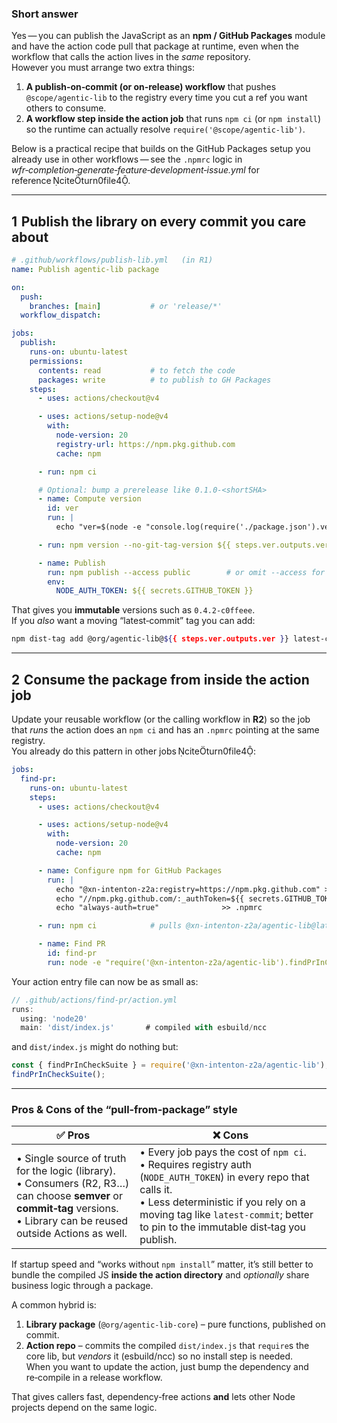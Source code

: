 ### Short answer
Yes — you can publish the JavaScript as an **npm / GitHub Packages** module and have the action code pull that package at runtime, even when the workflow that calls the action lives in the *same* repository.  
However you must arrange two extra things:

1. **A publish‑on‑commit (or on‑release) workflow** that pushes `@scope/agentic-lib` to the registry every time you cut a ref you want others to consume.
2. **A workflow step inside the action job** that runs `npm ci` (or `npm install`) so the runtime can actually resolve `require('@scope/agentic-lib')`.

Below is a practical recipe that builds on the GitHub Packages setup you already use in other workflows — see the `.npmrc` logic in *wfr‑completion‑generate‑feature‑development‑issue.yml* for reference citeturn0file4.

---

## 1  Publish the library on every commit you care about

```yaml
# .github/workflows/publish-lib.yml   (in R1)
name: Publish agentic‑lib package

on:
  push:
    branches: [main]           # or 'release/*'
  workflow_dispatch:

jobs:
  publish:
    runs-on: ubuntu-latest
    permissions:
      contents: read           # to fetch the code
      packages: write          # to publish to GH Packages
    steps:
      - uses: actions/checkout@v4

      - uses: actions/setup-node@v4
        with:
          node-version: 20
          registry-url: https://npm.pkg.github.com
          cache: npm

      - run: npm ci

      # Optional: bump a prerelease like 0.1.0‑<shortSHA>
      - name: Compute version
        id: ver
        run: |
          echo "ver=$(node -e "console.log(require('./package.json').version.split('-')[0]+'-'+process.env.GITHUB_SHA.substr(0,7))")" >>"$GITHUB_OUTPUT"

      - run: npm version --no-git-tag-version ${{ steps.ver.outputs.ver }}

      - name: Publish
        run: npm publish --access public        # or omit --access for private
        env:
          NODE_AUTH_TOKEN: ${{ secrets.GITHUB_TOKEN }}
```

That gives you **immutable** versions such as `0.4.2‑c0ffeee`.  
If you *also* want a moving “latest‑commit” tag you can add:

```bash
npm dist-tag add @org/agentic-lib@${{ steps.ver.outputs.ver }} latest-commit
```

---

## 2  Consume the package from inside the action job

Update your reusable workflow (or the calling workflow in **R2**) so the job that *runs* the action does an `npm ci` and has an `.npmrc` pointing at the same registry.  
You already do this pattern in other jobs citeturn0file4:

```yaml
jobs:
  find-pr:
    runs-on: ubuntu-latest
    steps:
      - uses: actions/checkout@v4

      - uses: actions/setup-node@v4
        with:
          node-version: 20
          cache: npm

      - name: Configure npm for GitHub Packages
        run: |
          echo "@xn-intenton-z2a:registry=https://npm.pkg.github.com" >> .npmrc
          echo "//npm.pkg.github.com/:_authToken=${{ secrets.GITHUB_TOKEN }}" >> .npmrc
          echo "always-auth=true"              >> .npmrc

      - run: npm ci            # pulls @xn-intenton-z2a/agentic-lib@latest‑commit

      - name: Find PR
        id: find-pr
        run: node -e "require('@xn-intenton-z2a/agentic-lib').findPrInCheckSuite()"
```

Your action entry file can now be as small as:

```js
// .github/actions/find-pr/action.yml
runs:
  using: 'node20'
  main: 'dist/index.js'       # compiled with esbuild/ncc
```

and `dist/index.js` might do nothing but:

```js
const { findPrInCheckSuite } = require('@xn-intenton-z2a/agentic-lib');
findPrInCheckSuite();
```

---

### Pros & Cons of the “pull‑from‑package” style

| ✅ Pros | ❌ Cons |
|--------|---------|
| • Single source of truth for the logic (library).<br>• Consumers (R2, R3…) can choose **semver** or **commit‑tag** versions.<br>• Library can be reused outside Actions as well. | • Every job pays the cost of `npm ci`.<br>• Requires registry auth (`NODE_AUTH_TOKEN`) in every repo that calls it.<br>• Less deterministic if you rely on a moving tag like `latest-commit`; better to pin to the immutable dist‑tag you publish. |

If startup speed and “works without `npm install`” matter, it’s still better to bundle the compiled JS **inside the action directory** and *optionally* share business logic through a package.

A common hybrid is:

1. **Library package** (`@org/agentic-lib-core`) – pure functions, published on commit.
2. **Action repo** – commits the compiled `dist/index.js` that `require`s the core lib, but *vendors* it (esbuild/ncc) so no install step is needed.  
   When you want to update the action, just bump the dependency and re‑compile in a release workflow.

That gives callers fast, dependency‑free actions **and** lets other Node projects depend on the same logic.